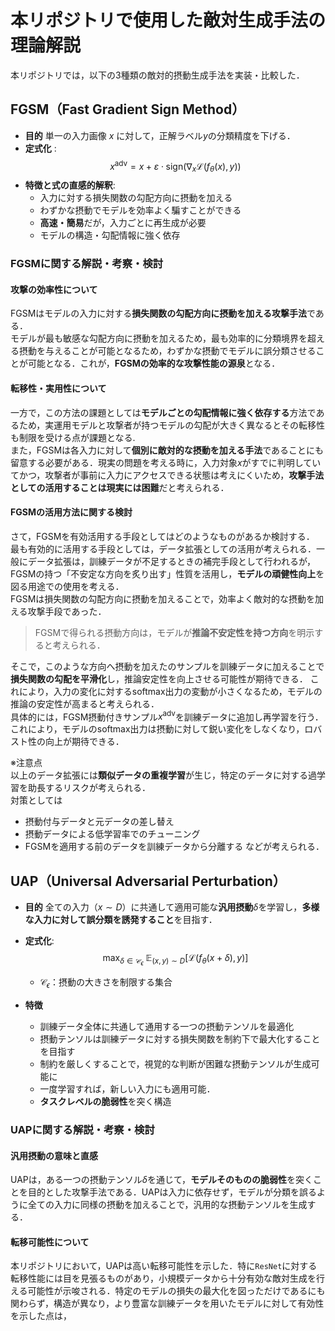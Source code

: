 # 本リポジトリで使用した敵対生成手法の理論解説
本リポジトリでは，以下の3種類の敵対的摂動生成手法を実装・比較した．

## FGSM（Fast Gradient Sign Method）
- **目的** 単一の入力画像 $x$ に対して，正解ラベル$y$の分類精度を下げる．
- **定式化** :
$$
x^{\text{adv}} = x + \varepsilon \cdot \text{sign}(\nabla_x \mathcal{L}(f_\theta(x), y)) 
$$
- **特徴と式の直感的解釈**:
    - 入力に対する損失関数の勾配方向に摂動を加える 
    - わずかな摂動でモデルを効率よく騙すことができる
    - **高速・簡易**だが，入力ごとに再生成が必要
    - モデルの構造・勾配情報に強く依存

### FGSMに関する解説・考察・検討
#### 攻撃の効率性について
FGSMはモデルの入力に対する**損失関数の勾配方向に摂動を加える攻撃手法**である．  
モデルが最も敏感な勾配方向に摂動を加えるため，最も効率的に分類境界を超える摂動を与えることが可能となるため，わずかな摂動でモデルに誤分類させることが可能となる．これが，**FGSMの効率的な攻撃性能の源泉**となる．

#### 転移性・実用性について
一方で，この方法の課題としては**モデルごとの勾配情報に強く依存する**方法であるため，実運用モデルと攻撃者が持つモデルの勾配が大きく異なるとその転移性も制限を受ける点が課題となる.  
また，FGSMは各入力に対して**個別に敵対的な摂動を加える手法**であることにも留意する必要がある．現実の問題を考える時に，入力対象$x$がすでに判明していてかつ，攻撃者が事前に入力にアクセスできる状態は考えにくいため，**攻撃手法としての活用することは現実には困難**だと考えられる．  

#### FGSMの活用方法に関する検討
さて，FGSMを有効活用する手段としてはどのようなものがあるか検討する．  
最も有効的に活用する手段としては，データ拡張としての活用が考えられる．一般にデータ拡張は，訓練データが不足するときの補完手段として行われるが，FGSMの持つ「不安定な方向を炙り出す」性質を活用し，**モデルの頑健性向上**を図る用途での使用を考える．    
FGSMは損失関数の勾配方向に摂動を加えることで，効率よく敵対的な摂動を加える攻撃手段であった．
> FGSMで得られる摂動方向は，モデルが**推論不安定性を持つ方向**を明示すると考えられる．

そこで，このような方向へ摂動を加えたのサンプルを訓練データに加えることで**損失関数の勾配を平滑化**し，推論安定性を向上させる可能性が期待できる．
これにより，入力の変化に対するsoftmax出力の変動が小さくなるため，モデルの推論の安定性が高まると考えられる．  
具体的には，FGSM摂動付きサンプル$x^{\text{adv}}$を訓練データに追加し再学習を行う．これにより，モデルのsoftmax出力は摂動に対して鋭い変化をしなくなり，ロバスト性の向上が期待できる．

※注意点  
以上のデータ拡張には**類似データの重複学習**が生じ，特定のデータに対する過学習を助長するリスクが考えられる．  
対策としては
- 摂動付与データと元データの差し替え
- 摂動データによる低学習率でのチューニング
- FGSMを適用する前のデータを訓練データから分離する
などが考えられる．

## UAP（Universal Adversarial Perturbation）
- **目的** 全ての入力（$x \sim D$）に共通して適用可能な**汎用摂動**$\delta$を学習し，**多様な入力に対して誤分類を誘発すること**を目指す．

- **定式化**:
  $$
  \max_{\delta \in \mathcal{C}_\epsilon} \; \mathbb{E}_{(x, y) \sim D}[\mathcal{L}(f_\theta(x + \delta), y)]
  $$
  - $\mathcal{C}_\epsilon$：摂動の大きさを制限する集合

- **特徴**
    - 訓練データ全体に共通して通用する一つの摂動テンソルを最適化
    - 摂動テンソルは訓練データに対する損失関数を制約下で最大化することを目指す
    - 制約を厳しくすることで，視覚的な判断が困難な摂動テンソルが生成可能に
    - 一度学習すれば，新しい入力にも適用可能．
    - **タスクレベルの脆弱性**を突く構造

### UAPに関する解説・考察・検討
#### 汎用摂動の意味と直感
UAPは，ある一つの摂動テンソル$\delta$を通じて，**モデルそのものの脆弱性**を突くことを目的とした攻撃手法である．UAPは入力に依存せず，モデルが分類を誤るように全ての入力に同様の摂動を加えることで，汎用的な摂動テンソルを生成する．

#### 転移可能性について
本リポジトリにおいて，UAPは高い転移可能性を示した．特に`ResNet`に対する転移性能には目を見張るものがあり，小規模データから十分有効な敵対生成を行える可能性が示唆される．特定のモデルの損失の最大化を図っただけであるにも関わらず，構造が異なり，より豊富な訓練データを用いたモデルに対して有効性を示した点は，